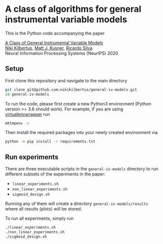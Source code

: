 # A class of algorithms for general instrumental variable models

This is the Python code accompanying the paper

[A Class of General Instrumental Variable Models](https://arxiv.org/abs/2006.06366)\
[Niki Kilbertus](https://sites.google.com/view/nikikilbertus), [Matt J. Kusner](https://mkusner.github.io/), [Ricardo Silva](http://www.homepages.ucl.ac.uk/~ucgtrbd/)\
Neural Information Processing Systems (NeurIPS) 2020

## Setup

First clone this repository and navigate to the main directory

```sh
git clone git@github.com:nikikilbertus/general-iv-models.git
cd general-iv-models
```

To run the code, please first create a new Python3 environment (Python version >= 3.6 should work).
For example, if you are using [virtualenvwrapper](https://virtualenvwrapper.readthedocs.io/) run

```sh
mktmpenv -n
```

Then install the required packages into your newly created environment via

```sh
python -m pip install -r requirements.txt
```

## Run experiments

There are three executable scripts in the `general-iv-models` directory to run different subsets of the experiments in the paper:

* `linear_experiments.sh`
* `non_linear_experiments.sh`
* `sigmoid_design.sh`

Running any of them will create a directory `general-iv-models/results` where all results (plots) will be stored.

To run all experiments, simply run

```sh
./linear_experiments.sh
./non_linear_experiments.sh
./sigmoid_design.sh
```